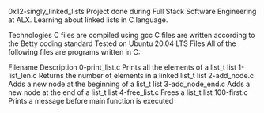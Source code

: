 0x12-singly_linked_lists
Project done during Full Stack Software Engineering at ALX. Learning about linked lists in C language.

Technologies
C files are compiled using gcc
C files are written according to the Betty coding standard
Tested on Ubuntu 20.04 LTS
Files
All of the following files are programs written in C:

Filename	Description
0-print_list.c	Prints all the elements of a list_t list
1-list_len.c	Returns the number of elements in a linked list_t list
2-add_node.c	Adds a new node at the beginning of a list_t list
3-add_node_end.c	Adds a new node at the end of a list_t list
4-free_list.c	Frees a list_t list
100-first.c	Prints a message before main function is executed
